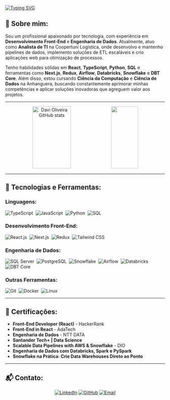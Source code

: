 [![Typing SVG](https://readme-typing-svg.herokuapp.com/?color=00FF7F&size=35&center=true&vCenter=true&width=1000&lines=OLÁ,+MEU+NOME+É+Davi+Oliveira;Sou+Desenvolvedor+Front-End+e+Engenheiro+de+Dados;Seja+Bem-Vindo!+:%29)](https://git.io/typing-svg)

## 🎯 Sobre mim:
Sou um profissional apaixonado por tecnologia, com experiência em **Desenvolvimento Front-End** e **Engenharia de Dados**. Atualmente, atuo como **Analista de TI** na Coopertuni Logística, onde desenvolvo e mantenho pipelines de dados, implemento soluções de ETL escaláveis e crio aplicações web para otimização de processos. 

Tenho habilidades sólidas em **React**, **TypeScript**, **Python**, **SQL** e ferramentas como **Next.js**, **Redux**, **Airflow**, **Databricks**, **Snowflake** e **DBT Core**. Além disso, estou cursando **Ciência da Computação** e **Ciência de Dados** na Anhanguera, buscando constantemente aprimorar minhas competências e aplicar soluções inovadoras que agreguem valor aos projetos.

---

<div align="center">  
  <img width="49%" height="195px" src="https://github-readme-stats.vercel.app/api?username=Davi-Ti&show_icons=true&count_private=true&hide_border=true&title_color=00FF7F&icon_color=00FF7F&text_color=c9d1d9&bg_color=0d1117" alt="Davi Oliveira GitHub stats" />
  <img width="41%" height="195px" src="https://github-readme-stats.vercel.app/api/top-langs/?username=Davi-Ti&layout=compact&hide_border=true&title_color=00FF7F&text_color=00FF7F&bg_color=0d1117" />
</div>

---

## 🚀 Tecnologias e Ferramentas:

### **Linguagens:**
![TypeScript](https://img.shields.io/badge/-TypeScript-0D1117?style=for-the-badge&logo=typescript&labelColor=0D1117)&nbsp;
![JavaScript](https://img.shields.io/badge/-JavaScript-0D1117?style=for-the-badge&logo=javascript&labelColor=0D1117)&nbsp;
![Python](https://img.shields.io/badge/-Python-0D1117?style=for-the-badge&logo=python&labelColor=0D1117)&nbsp;
![SQL](https://img.shields.io/badge/-SQL-0D1117?style=for-the-badge&logo=postgresql&labelColor=0D1117)&nbsp;

### **Desenvolvimento Front-End:**
![React.js](https://img.shields.io/badge/-React.js-0D1117?style=for-the-badge&logo=react&labelColor=0D1117)&nbsp;
![Next.js](https://img.shields.io/badge/-Next.js-0D1117?style=for-the-badge&logo=next.js&labelColor=0D1117)&nbsp;
![Redux](https://img.shields.io/badge/-Redux-0D1117?style=for-the-badge&logo=redux&labelColor=0D1117)&nbsp;
![Tailwind CSS](https://img.shields.io/badge/-TailwindCSS-0D1117?style=for-the-badge&logo=tailwindcss&labelColor=0D1117)&nbsp;

### **Engenharia de Dados:**
![SQL Server](https://img.shields.io/badge/-SQL%20Server-0D1117?style=for-the-badge&logo=microsoft&labelColor=0D1117)&nbsp;
![PostgreSQL](https://img.shields.io/badge/-PostgreSQL-0D1117?style=for-the-badge&logo=postgresql&labelColor=0D1117)&nbsp;
![Snowflake](https://img.shields.io/badge/-Snowflake-0D1117?style=for-the-badge&logo=snowflake&labelColor=0D1117)&nbsp;
![Airflow](https://img.shields.io/badge/-Airflow-0D1117?style=for-the-badge&logo=apache-airflow&labelColor=0D1117)&nbsp;
![Databricks](https://img.shields.io/badge/-Databricks-0D1117?style=for-the-badge&logo=databricks&labelColor=0D1117)&nbsp;
![DBT Core](https://img.shields.io/badge/-DBT%20Core-0D1117?style=for-the-badge&logo=dbt&labelColor=0D1117)&nbsp;

### **Outras Ferramentas:**
![Git](https://img.shields.io/badge/-Git-0D1117?style=for-the-badge&logo=git&labelColor=0D1117)&nbsp;
![Docker](https://img.shields.io/badge/-Docker-0D1117?style=for-the-badge&logo=docker&labelColor=0D1117)&nbsp;
![Linux](https://img.shields.io/badge/-Linux-0D1117?style=for-the-badge&logo=linux&labelColor=0D1117)&nbsp;

---

## 📜 Certificações:
- **Front-End Developer (React)** - HackerRank
- **Front-End in React** - AdaTech
- **Engenharia de Dados** - NTT DATA
- **Santander Tech+ | Data Science**
- **Scalable Data Pipelines with AWS & Snowflake** - DIO
- **Engenharia de Dados com Databricks, Spark e PySpark**
- **Snowflake na Prática: Crie Data Warehouses Direto ao Ponto**

---

## 📬 Contato:
<div align="center">  
<a href="https://www.linkedin.com/in/davi-network/" target="_blank"><img src="https://img.shields.io/badge/-LinkedIn-%230077B5?style=for-the-badge&logo=linkedin&logoColor=white" alt="LinkedIn"></a>
<a href="https://github.com/Davi-Ti" target="_blank"><img src="https://img.shields.io/badge/-GitHub-%2312100E?style=for-the-badge&logo=github&logoColor=white" alt="GitHub"></a>
<a href="mailto:davi.network@outlook.com" target="_blank"><img src="https://img.shields.io/badge/-Email-%23D14836?style=for-the-badge&logo=gmail&logoColor=white" alt="Email"></a>
</div>
